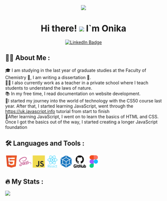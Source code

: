 
<div id="header" align="center">
  <img src="https://media.giphy.com/media/3kPDmoWdBpQPNhCnUG/giphy.gif" width="100"/>
  
  # Hi there! <img src="https://media.giphy.com/media/hvRJCLFzcasrR4ia7z/giphy.gif" width="30px"/> I`m Onika
  
  <div id="badges">
   <a href=""><img src="https://img.shields.io/badge/LinkedIn-blue?style=for-the-badge&logo=linkedin&logoColor=white" alt="LinkedIn Badge"/></a>
  </div>
</div>

## :woman_technologist: About Me :
🎓 I am studying in the last year of graduate studies at the Faculty of Chemistry 🧪, I am writing a dissertation 📕. </br>
👨‍💻 I also currently work as a teacher in a private school where I teach students to understand the laws of nature. </br>
📚 In my free time, I read documentation on website development. </br>
📌I started my journey into the world of technology with the CS50 course last year. After that, I started learning JavaScript, went through the <a href="https://uk.javascript.info">https://uk.javascript.info</a> tutorial from start to finish </br>
📌After learning JavaScript, I went on to learn the basics of HTML and CSS. Once I got the basics out of the way, I started creating a longer JavaScript foundation </br>

## 🛠️  Languages and Tools :

<div id="languages" align="left" > 
  <img src="https://github.com/devicons/devicon/blob/master/icons/html5/html5-original.svg" title="HTML5" alt="HTML" width="40" height="40"/>
  <img src="https://github.com/devicons/devicon/blob/master/icons/sass/sass-original.svg" title="sass" **alt="sass" width="40" height="40"/>
  <img src="https://github.com/devicons/devicon/blob/master/icons/javascript/javascript-original.svg" title="JavaScript" alt="JavaScript" width="40" 
       height="40"/>
  <img src="https://github.com/devicons/devicon/blob/master/icons/react/react-original-wordmark.svg" title="React" alt="React" width="40" height="40"/>
  <img src="https://github.com/devicons/devicon/blob/master/icons/webpack/webpack-plain.svg" title="webpack" alt="webpack" width="40" height="40">
  <img src="https://github.com/devicons/devicon/blob/master/icons/github/github-original-wordmark.svg" title="Git" **alt="Git" width="40" height="40"/>
  <img src="https://github.com/devicons/devicon/blob/master/icons/figma/figma-original.svg" title="figma" **alt="figma" width="40" height="40"/>
</div>

## :fire: My Stats :
<div>
  <a href="https://git.io/streak-stats"> <img src="http://github-readme-streak-stats.herokuapp.com?user=onikaChorba&theme=dark&hide_border=true&border_radius=4.8"></a>
</div>

